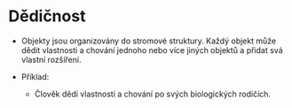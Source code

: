 # Dědičnost

- Objekty jsou organizovány do stromové struktury. Každý objekt může dědit vlastnosti a chování jednoho nebo více jiných objektů a přidat svá vlastní rozšíření.

- Příklad:
	- Člověk dědí vlastnosti a chování po svých biologických rodičích.